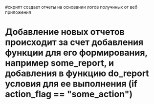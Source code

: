 #скрипт создает отчеты на основании логов получнных от веб приложения 
# Добавление новых отчетов происходит за счет добавления функции для его формирования, например some_report, и добавления в функцию do_report условия для ее выполнения (if action_flag == "some_action")
#
